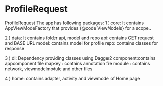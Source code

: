 # ProfileRequest
ProfileRequest
The app has following packages:
1 ) core: It contains AppViewModeFactory  that provides {@code ViewModels} for a scope..

2 ) data: It contains folder api, model and repo
   api: contains GET request and BASE URL
   model: contains model for profile
   repo: contains classes for response

3 ) di: Dependency providing classes using Dagger2
    component:contains appcomponent file
    mapkey : contains annotation file
    module : contains network, viewmodelmodule and other files

4 ) home: contains adapter, activity and viewmodel of Home page
